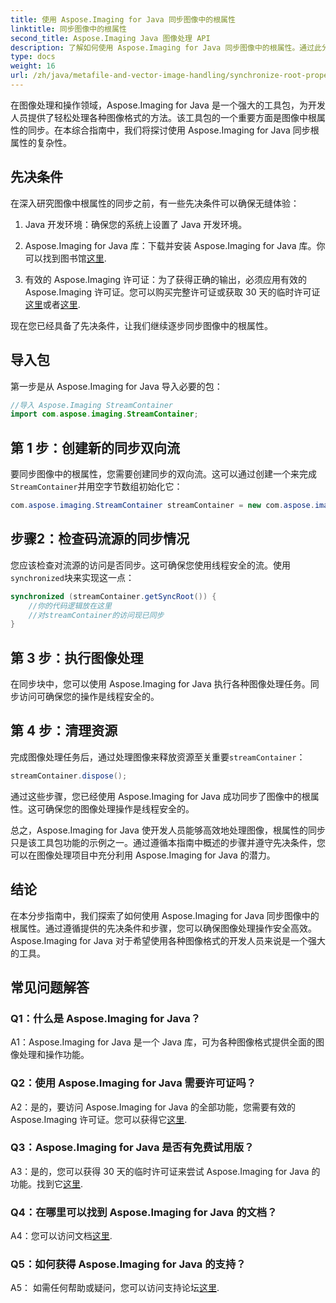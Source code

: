 ```yaml
---
title: 使用 Aspose.Imaging for Java 同步图像中的根属性
linktitle: 同步图像中的根属性
second_title: Aspose.Imaging Java 图像处理 API
description: 了解如何使用 Aspose.Imaging for Java 同步图像中的根属性。通过此分步指南确保线程安全的图像处理。
type: docs
weight: 16
url: /zh/java/metafile-and-vector-image-handling/synchronize-root-property-in-images/
---
```

在图像处理和操作领域，Aspose.Imaging for Java 是一个强大的工具包，为开发人员提供了轻松处理各种图像格式的方法。该工具包的一个重要方面是图像中根属性的同步。在本综合指南中，我们将探讨使用 Aspose.Imaging for Java 同步根属性的复杂性。

## 先决条件

在深入研究图像中根属性的同步之前，有一些先决条件可以确保无缝体验：

1. Java 开发环境：确保您的系统上设置了 Java 开发环境。

2.  Aspose.Imaging for Java 库：下载并安装 Aspose.Imaging for Java 库。你可以找到图书馆[这里](https://releases.aspose.com/imaging/java/).

3. 有效的 Aspose.Imaging 许可证：为了获得正确的输出，必须应用有效的 Aspose.Imaging 许可证。您可以购买完整许可证或获取 30 天的临时许可证[这里](https://purchase.aspose.com/buy)或者[这里](https://purchase.aspose.com/temporary-license/).

现在您已经具备了先决条件，让我们继续逐步同步图像中的根属性。

## 导入包

第一步是从 Aspose.Imaging for Java 导入必要的包：

```java
//导入 Aspose.Imaging StreamContainer
import com.aspose.imaging.StreamContainer;
```

## 第 1 步：创建新的同步双向流

要同步图像中的根属性，您需要创建同步的双向流。这可以通过创建一个来完成`StreamContainer`并用空字节数组初始化它：

```java
com.aspose.imaging.StreamContainer streamContainer = new com.aspose.imaging.StreamContainer(new java.io.ByteArrayInputStream(new byte[0]));
```

## 步骤2：检查码流源的同步情况

您应该检查对流源的访问是否同步。这可确保您使用线程安全的流。使用`synchronized`块来实现这一点：

```java
synchronized (streamContainer.getSyncRoot()) {
    //你的代码逻辑放在这里
    //对streamContainer的访问现已同步
}
```

## 第 3 步：执行图像处理

在同步块中，您可以使用 Aspose.Imaging for Java 执行各种图像处理任务。同步访问可确保您的操作是线程安全的。

## 第 4 步：清理资源

完成图像处理任务后，通过处理图像来释放资源至关重要`streamContainer`：

```java
streamContainer.dispose();
```

通过这些步骤，您已经使用 Aspose.Imaging for Java 成功同步了图像中的根属性。这可确保您的图像处理操作是线程安全的。

总之，Aspose.Imaging for Java 使开发人员能够高效地处理图像，根属性的同步只是该工具包功能的示例之一。通过遵循本指南中概述的步骤并遵守先决条件，您可以在图像处理项目中充分利用 Aspose.Imaging for Java 的潜力。

## 结论

在本分步指南中，我们探索了如何使用 Aspose.Imaging for Java 同步图像中的根属性。通过遵循提供的先决条件和步骤，您可以确保图像处理操作安全高效。 Aspose.Imaging for Java 对于希望使用各种图像格式的开发人员来说是一个强大的工具。

## 常见问题解答

### Q1：什么是 Aspose.Imaging for Java？

A1：Aspose.Imaging for Java 是一个 Java 库，可为各种图像格式提供全面的图像处理和操作功能。

### Q2：使用 Aspose.Imaging for Java 需要许可证吗？

 A2：是的，要访问 Aspose.Imaging for Java 的全部功能，您需要有效的 Aspose.Imaging 许可证。您可以获得它[这里](https://purchase.aspose.com/buy).

### Q3：Aspose.Imaging for Java 是否有免费试用版？

A3：是的，您可以获得 30 天的临时许可证来尝试 Aspose.Imaging for Java 的功能。找到它[这里](https://purchase.aspose.com/temporary-license/).

### Q4：在哪里可以找到 Aspose.Imaging for Java 的文档？

 A4：您可以访问文档[这里](https://reference.aspose.com/imaging/java/).

### Q5：如何获得 Aspose.Imaging for Java 的支持？

A5： 如需任何帮助或疑问，您可以访问支持论坛[这里](https://forum.aspose.com/).